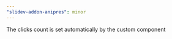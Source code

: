 ```yaml
---
"slidev-addon-anipres": minor
---
```


The clicks count is set automatically by the custom component
